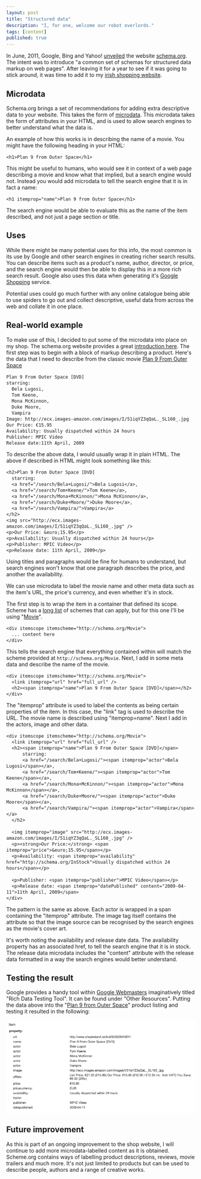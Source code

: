 ```yaml
---
layout: post
title: "Structured data"
description: "I, for one, welcome our robot overlords."
tags: [content]
published: true
---
```

In June, 2011, Google, Bing and Yahoo! [unveiled][1] the website [schema.org][2]. The intent was to introduce "a common set of schemas for structured data markup on web pages". After leaving it for a year to see if it was going to stick around, it was time to add it to my [irish shopping website][3].

## Microdata

Schema.org brings a set of recommendations for adding extra descriptive data to your website. This takes the form of [microdata][4]. This microdata takes the form of attributes in your HTML, and is used to allow search engines to better understand what the data is.

An example of how this works is in describing the name of a movie. You might have the following heading in your HTML:

    <h1>Plan 9 from Outer Space</h1>

This might be useful to humans, who would see it in context of a web page describing a movie and know what that implied, but a search engine would not. Instead you would add microdata to tell the search engine that it is in fact a name:

    <h1 itemprop="name">Plan 9 from Outer Space</h1>

The search engine would be able to evaluate this as the name of the item described, and not just a page section or title.

## Uses

While there might be many potential uses for this info, the most common is its use by Google and other search engines in creating richer search results. You can describe items such as a product's name, author, director, or price, and the search engine would then be able to display this in a more rich search result. Google also uses this data when generating it's [Google Shopping][5] service.

Potential uses could go much further with any online catalogue being able to use spiders to go out and collect descriptive, useful data from across the web and collate it in one place.

##  Real-world example

To make use of this, I decided to put some of the microdata into place on my shop. The schema.org website provides a great [introduction here][6]. The first step was to begin with a block of markup describing a product. Here's the data that I need to describe from the classic movie [Plan 9 From Outer Space][7]

    
    Plan 9 From Outer Space [DVD]
    starring:
      Bela Lugosi,
      Tom Keene,
      Mona McKinnon,
      Duke Moore,
      Vampira
    Image: http://ecx.images-amazon.com/images/I/51iqYZ3qQaL._SL160_.jpg
    Our Price: €15.95
    Availability: Usually dispatched within 24 hours
    Publisher: MPIC Video
    Release date:11th April, 2009

To describe the above data, I would usually wrap it in plain HTML. The above if described in HTML might look something like this:

    <h2>Plan 9 From Outer Space [DVD]
      starring:
      <a href="/search/Bela+Lugosi/">Bela Lugosi</a>,
      <a href="/search/Tom+Keene/">Tom Keene</a>,
      <a href="/search/Mona+McKinnon/">Mona McKinnon</a>,
      <a href="/search/Duke+Moore/">Duke Moore</a>,
      <a href="/search/Vampira/">Vampira</a>
    </h2>
    <img src="http://ecx.images-amazon.com/images/I/51iqYZ3qQaL._SL160_.jpg" />
    <p>Our Price: &euro;15.95</p>
    <p>Availability: Usually dispatched within 24 hours</p>
    <p>Publisher: MPIC Video</p>
    <p>Release date: 11th April, 2009</p>

Using titles and paragraphs would be fine for humans to understand, but search engines won't know that one paragraph describes the price, and another the availability.

We can use microdata to label the movie name and other meta data such as the item's URL, the price's currency, and even whether it's in stock.

The first step is to wrap the item in a container that defined its scope. Scheme has a [long list][8] of schemes that can apply, but for this one I'll be using "[Movie][9]".

    <div itemscope itemscheme="http://schema.org/Movie">
      ... content here
    </div>

This tells the search engine that everything contained within will match the scheme provided at `http://schema.org/Movie`. Next, I add in some meta data and describe the name of the movie.

    
    <div itemscope itemscheme="http://schema.org/Movie">
      <link itemprop="url" href="full_url" />
      <h2><span itemprop="name">Plan 9 From Outer Space [DVD]</span></h2>
    </div>

The "itemprop" attribute is used to label the contents as being certain properties of the item. In this case, the "link" tag is used to describe the URL. The movie name is described using "itemprop=name". Next I add in the actors, image and other data.

    <div itemscope itemscheme="http://schema.org/Movie">
      <link itemprop="url" href="full_url" />
      <h2><span itemprop="name">Plan 9 From Outer Space [DVD]</span>
          starring:
          <a href="/search/Bela+Lugosi/"><span itemprop="actor">Bela Lugosi</span></a>,
          <a href="/search/Tom+Keene/"><span itemprop="actor">Tom Keene</span></a>,
          <a href="/search/Mona+McKinnon/"><span itemprop="actor">Mona McKinnon</span></a>,
          <a href="/search/Duke+Moore/"><span itemprop="actor">Duke Moore</span></a>,
          <a href="/search/Vampira/"><span itemprop="actor">Vampira</span></a>
      </h2>

      <img itemprop="image" src="http://ecx.images-amazon.com/images/I/51iqYZ3qQaL._SL160_.jpg" />
      <p><strong>Our Price:</strong> <span itemprop="price">&euro;15.95</span></p>
      <p>Availability: <span itemprop="availability" href="http://schema.org/InStock">Usually dispatched within 24 hours</span></p>
      
      <p>Publisher: <span itemprop="publisher">MPIC Video</span></p>
      <p>Release date: <span itemprop="datePublished" content="2009-04-11">11th April, 2009</span>
    </div>

The pattern is the same as above. Each actor is wrapped in a span containing the "itemprop" attribute. The image tag itself contains the attribute so that the image source can be recognised by the search engines as the movie's cover art.

It's worth noting the availability and release date data. The availability property has an associated href, to tell the search engine that it is in stock. The release data microdata includes the "content" attribute with the release data formatted in a way the search engines would better understand.

## Testing the result

Google provides a handy tool within [Google Webmasters][10] imaginatively titled "Rich Data Testing Tool". It can be found under "Other Resources". Putting the data above into the "[Plan 9 from Outer Space][11]" product listing and testing it resulted in the following:

<img src="/images/posts/movie-schema.png" style="max-width: 100%;" alt="I schema for ice schema!" />

## Future improvement

As this is part of an ongoing improvement to the shop website, I will continue to add more microdata-labelled content as it is obtained. Scheme.org contains ways of labelling product descriptions, reviews, movie trailers and much more. It's not just limited to products but can be used to describe people, authors and a range of creative works.

[1]: http://googlewebmastercentral.blogspot.ie/2011/06/introducing-schemaorg-search-engines.html
[2]: http://schema.org
[3]: http://www.shopireland.ie
[4]: http://en.wikipedia.org/wiki/Microdata_(HTML)
[5]: http://www.google.com/shopping
[6]: http://schema.org/docs/gs.html
[7]: /B00005KH0Y/
[8]: http://schema.org/docs/full.html
[9]: http://schema.org/Movie
[10]: http://www.google.com/webmasters
[11]: http://www.shopireland.ie/dvd/B00005KH0Y/

